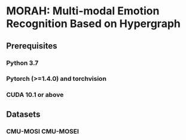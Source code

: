 # MORAH: Multi-modal Emotion Recognition Based on Hypergraph
## Prerequisites
### Python 3.7
### Pytorch (>=1.4.0) and torchvision
### CUDA 10.1 or above
## Datasets
### CMU-MOSI CMU-MOSEI
